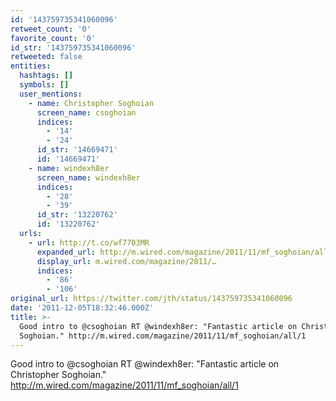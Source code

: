 ```yaml
---
id: '143759735341060096'
retweet_count: '0'
favorite_count: '0'
id_str: '143759735341060096'
retweeted: false
entities:
  hashtags: []
  symbols: []
  user_mentions:
    - name: Christopher Soghoian
      screen_name: csoghoian
      indices:
        - '14'
        - '24'
      id_str: '14669471'
      id: '14669471'
    - name: windexh8er
      screen_name: windexh8er
      indices:
        - '28'
        - '39'
      id_str: '13220762'
      id: '13220762'
  urls:
    - url: http://t.co/wf7703MR
      expanded_url: http://m.wired.com/magazine/2011/11/mf_soghoian/all/1
      display_url: m.wired.com/magazine/2011/…
      indices:
        - '86'
        - '106'
original_url: https://twitter.com/jth/status/143759735341060096
date: '2011-12-05T18:32:46.000Z'
title: >-
  Good intro to @csoghoian RT @windexh8er: "Fantastic article on Christopher
  Soghoian." http://m.wired.com/magazine/2011/11/mf_soghoian/all/1
---
```


Good intro to @csoghoian RT @windexh8er: "Fantastic article on Christopher Soghoian." http://m.wired.com/magazine/2011/11/mf_soghoian/all/1